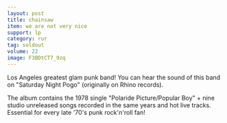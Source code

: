 ```yaml
---
layout: post
title: chainsaw
item: we are not very nice
support: lp
category: rur
tag: soldout
volume: 22
image: F3BDtCT7_9zq
---
```


Los Angeles greatest glam punk band! You can hear the sound of this band on &quot;Saturday Night Pogo&quot; (originally on Rhino records).

The album contains the 1978 single &quot;Polaride Picture/Popular Boy&quot; + nine studio unreleased songs recorded in the same years and hot live tracks. Essential for every late &#x27;70&#x27;s punk rock&#x27;n&#x27;roll fan!
